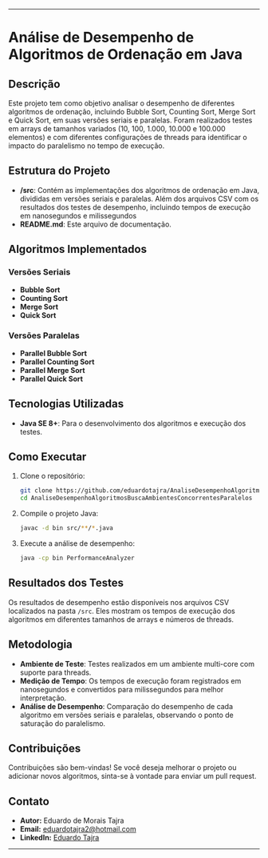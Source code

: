 
---

# Análise de Desempenho de Algoritmos de Ordenação em Java

## Descrição
Este projeto tem como objetivo analisar o desempenho de diferentes algoritmos de ordenação, incluindo Bubble Sort, Counting Sort, Merge Sort e Quick Sort, em suas versões seriais e paralelas. Foram realizados testes em arrays de tamanhos variados (10, 100, 1.000, 10.000 e 100.000 elementos) e com diferentes configurações de threads para identificar o impacto do paralelismo no tempo de execução.

## Estrutura do Projeto
- **/src**: Contém as implementações dos algoritmos de ordenação em Java, divididas em versões seriais e paralelas. Além dos arquivos CSV com os resultados dos testes de desempenho, incluindo tempos de execução em nanosegundos e milissegundos
- **README.md**: Este arquivo de documentação.

## Algoritmos Implementados
### Versões Seriais
- **Bubble Sort**
- **Counting Sort**
- **Merge Sort**
- **Quick Sort**

### Versões Paralelas
- **Parallel Bubble Sort**
- **Parallel Counting Sort**
- **Parallel Merge Sort**
- **Parallel Quick Sort**

## Tecnologias Utilizadas
- **Java SE 8+**: Para o desenvolvimento dos algoritmos e execução dos testes.

## Como Executar
1. Clone o repositório:
   ```bash
   git clone https://github.com/eduardotajra/AnaliseDesempenhoAlgoritmosBuscaAmbientesConcorrentesParalelos
   cd AnaliseDesempenhoAlgoritmosBuscaAmbientesConcorrentesParalelos
   ```

2. Compile o projeto Java:
   ```bash
   javac -d bin src/**/*.java
   ```

3. Execute a análise de desempenho:
   ```bash
   java -cp bin PerformanceAnalyzer
   ```

## Resultados dos Testes
Os resultados de desempenho estão disponíveis nos arquivos CSV localizados na pasta `/src`. Eles mostram os tempos de execução dos algoritmos em diferentes tamanhos de arrays e números de threads.

## Metodologia
- **Ambiente de Teste**: Testes realizados em um ambiente multi-core com suporte para threads.
- **Medição de Tempo**: Os tempos de execução foram registrados em nanosegundos e convertidos para milissegundos para melhor interpretação.
- **Análise de Desempenho**: Comparação do desempenho de cada algoritmo em versões seriais e paralelas, observando o ponto de saturação do paralelismo.

## Contribuições
Contribuições são bem-vindas! Se você deseja melhorar o projeto ou adicionar novos algoritmos, sinta-se à vontade para enviar um pull request.

## Contato
- **Autor:** Eduardo de Morais Tajra
- **Email:** eduardotajra2@hotmail.com
- **LinkedIn:** [Eduardo Tajra](https://www.linkedin.com/in/eduardo-tajra-703361235/)

---

